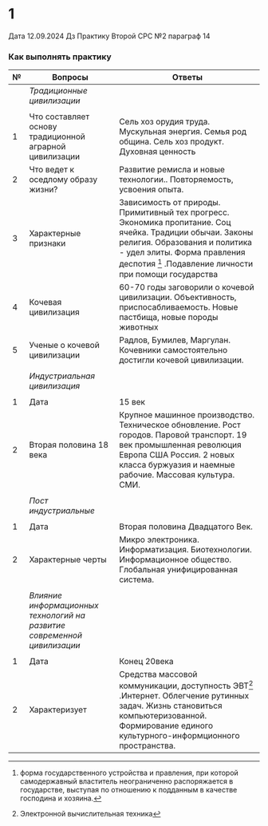 # 1
Дата 12.09.2024
Дз Практику Второй СРС №2 параграф 14


### Как выполнять практику 

| №   | Вопросы                                                                 | Ответы                                                                                                                                                                                                                              |
| --- | ----------------------------------------------------------------------- | ----------------------------------------------------------------------------------------------------------------------------------------------------------------------------------------------------------------------------------- |
|     | *Традиционные цивилизации*                                              |                                                                                                                                                                                                                                     |
|     |                                                                         |                                                                                                                                                                                                                                     |
| 1   | Что составляет основу традиционной аграрной цивилизации                 | Сель хоз орудия труда. Мускульная энергия. Семья род община. Сель хоз продукт. Духовная ценность                                                                                                                                    |
| 2   | Что ведет к оседлому образу жизни?                                      | Развитие ремисла и новые технологии.. Повторяемость, усвоения опыта.                                                                                                                                                                |
| 3   | Характерные признаки                                                    | Зависимость от природы. Примитивный тех прогресс. Экономика пропитание. Соц ячейка. Традиции обычаи. Законы религия. Образования и политика - удел элиты. Форма правления деспотия [^1] .Подавление личности при помощи государства |
| 4   | Кочевая цивилизация                                                     | 60-70 годы заговорили о кочевой цивилизации. Объективность, приспосабливаемость. Новые пастбища, новые породы животных                                                                                                              |
| 5   | Ученые о кочевой цивилизации                                            | Радлов, Бумилев, Маргулан. Кочевники самостоятельно достигли кочевой цивилизации.                                                                                                                                                   |
|     |                                                                         |                                                                                                                                                                                                                                     |
|     | *Индустриальная цивилизация*                                            |                                                                                                                                                                                                                                     |
|     |                                                                         |                                                                                                                                                                                                                                     |
| 1   | Дата                                                                    | 15 век                                                                                                                                                                                                                              |
| 2   | Вторая половина 18 века                                                 | Крупное машинное производство. Техническое обновление. Рост городов. Паровой транспорт. 19 век промышленная революция Европа США Россия. 2 новых класса буржуазия и наемные рабочие. Массовая культура. СМИ.                        |
|     |                                                                         |                                                                                                                                                                                                                                     |
|     | *Пост индустриальные*                                                   |                                                                                                                                                                                                                                     |
|     |                                                                         |                                                                                                                                                                                                                                     |
| 1   | Дата                                                                    | Вторая половина Двадцатого Век.                                                                                                                                                                                                     |
| 2   | Характерные черты                                                       | Микро электроника. Информатизация. Биотехнологии. Информационное общество. Глобальная унифицированная система.                                                                                                                      |
|     |                                                                         |                                                                                                                                                                                                                                     |
|     | *Влияние информационных технологий на развитие современной цивилизации* |                                                                                                                                                                                                                                     |
|     |                                                                         |                                                                                                                                                                                                                                     |
| 1   | Дата                                                                    | Конец 20века                                                                                                                                                                                                                        |
| 2   | Характеризует                                                           | Средства массовой коммуникации, доступность ЭВТ[^2] .Интернет. Облегчение рутинных задач. Жизнь становиться компьютеризованной. Формирование единого культурного-информционного пространства.                                       |




[^1]:форма государственного устройства и правления, при которой самодержавный властитель неограниченно распоряжается в государстве, выступая по отношению к подданным в качестве господина и хозяина.
[^2]:Электронной вычислительная техника